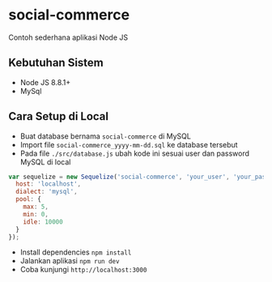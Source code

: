 # social-commerce

Contoh sederhana aplikasi Node JS

## Kebutuhan Sistem
- Node JS 8.8.1+
- MySql

## Cara Setup di Local
- Buat database bernama `social-commerce` di MySQL
- Import file `social-commerce_yyyy-mm-dd.sql` ke database tersebut
- Pada file `./src/database.js` ubah kode ini sesuai user dan password MySQL di local
```javascript
var sequelize = new Sequelize('social-commerce', 'your_user', 'your_password', {
  host: 'localhost',
  dialect: 'mysql',
  pool: {
    max: 5,
    min: 0,
    idle: 10000
  }
});

```
- Install dependencies `npm install`
- Jalankan aplikasi `npm run dev`
- Coba kunjungi `http://localhost:3000`